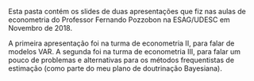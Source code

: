 Esta pasta contém os slides de duas apresentações que fiz nas aulas de econometria do Professor Fernando Pozzobon na ESAG/UDESC em Novembro de 2018.

A primeira apresentação foi na turma de econometria II, para falar de modelos VAR. A segunda foi na turma de econometria III, para falar um pouco de problemas e alternativas para os métodos frequentistas de estimação (como parte do meu plano de doutrinação Bayesiana).
